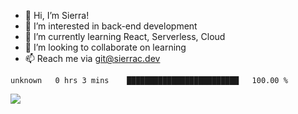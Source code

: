 - 👋 Hi, I’m Sierra!
- 👀 I’m interested in back-end development
- 🌱 I’m currently learning React, Serverless, Cloud
- 💞️ I’m looking to collaborate on learning
- 📫 Reach me via git@sierrac.dev

<!--START_SECTION:waka-->

```text
unknown   0 hrs 3 mins    █████████████████████████   100.00 %
```

<!--END_SECTION:waka-->


![](https://hit.yhype.me/github/profile?user_id=7351311)
